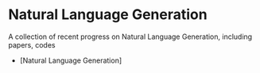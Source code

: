 # Natural Language Generation
A collection of recent progress on Natural Language Generation, including papers, codes

- [Natural Language Generation]
